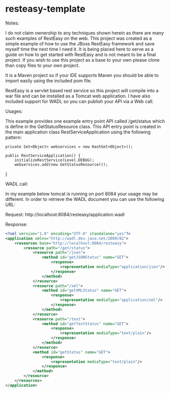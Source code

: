 # resteasy-template

<div>
<p>Notes:</p>   

I do not claim ownership to any techniques shown herein as there are many such examples of RestEasy on the web.
This project was created as a simple example of how to use the JBoss RestEasy framework and save myself time the next time I need it. 
It is being placed here to serve as a guide on how to get started with RestEasy and is not meant to be a final project. 
If you wish to use this project as a base to your own please clone than copy files to your own project. 

It is a Maven project so if your IDE supports Maven you should be able to import easily using the included pom file.

RestEasy is a servlet based rest service so this project will compile into a war file and can be installed as a Tomcat web application.
I have also included support for WADL so you can publish your API via a Web call.
</div>

<div>
<p>Usages:</p> 
This example provides one example entry point API called /get/status which is define in the GetStatusResource class. This API entry point is created in the main application class RestServiceApplication using the following pattern:

    private Set<Object> webservices = new HashSet<Object>();

    public RestServiceApplication() {
        initializeRestService(Level.DEBUG);
        webservices.add(new GetStatusResource());
   }


</div>

<div>
<p>WADL call:</p> 
In my example below tomcat is running on port 8084 your usage may be different. 
In order to retrieve the WADL document you can use the following URL:

Request:
http://localhost:8084/resteasy/application.wadl

Response:<br />
```xml
<?xml version="1.0" encoding="UTF-8" standalone="yes"?>
<application xmlns="http://wadl.dev.java.net/2009/02">
    <resources base="http://localhost:8084/resteasy">
        <resource path="/get/status">
            <resource path="/json">
                <method id="getJSONStatus" name="GET">
                    <response>
                        <representation mediaType="application/json"/>
                    </response>
                </method>
            </resource>
            <resource path="/xml">
                <method id="getXMLStatus" name="GET">
                    <response>
                        <representation mediaType="application/xml"/>
                    </response>
                </method>
            </resource>
            <resource path="/text">
                <method id="getTextStatus" name="GET">
                    <response>
                        <representation mediaType="text/plain"/>
                    </response>
                </method>
            </resource>
            <method id="getStatus" name="GET">
                <response>
                    <representation mediaType="text/plain"/>
                </response>
            </method>
        </resource>
    </resources>
</application>
```
</div>